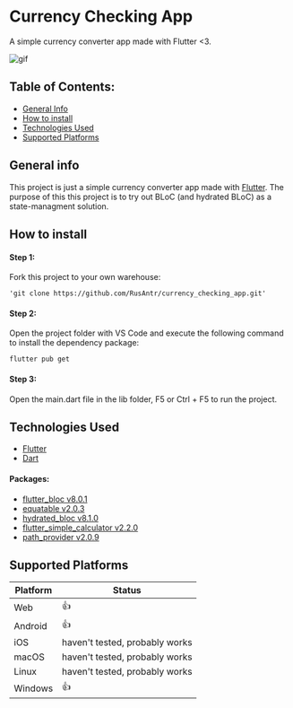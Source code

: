 # Currency Checking App

A simple currency converter app made with Flutter <3.

 ![gif](https://github.com/RusAntr/currency_checking_app/blob/090d2f03b173435d3bc1ae2d6f91ef8ba4548a7b/lib/Project_gif.gif)

## Table of Contents:
* [General Info](#general-info)
* [How to install](#how-to-install)
* [Technologies Used](#technologies-used)
* [Supported Platforms](#supported-platforms)

## General info
This project is just a simple currency converter app made with [Flutter](https://flutter.dev). The purpose of this this project is to try out BLoC (and hydrated BLoC) as a state-managment solution.

## How to install
#### Step 1:

Fork this project to your own warehouse:

```
'git clone https://github.com/RusAntr/currency_checking_app.git'
```
#### Step 2:

Open the project folder with VS Code and execute the following command to install the dependency package:
```
flutter pub get
```
#### Step 3:

Open the main.dart file in the lib folder, F5 or Ctrl + F5 to run the project.

## Technologies Used
* [Flutter](https://flutter.dev)
* [Dart](https://dart.dev)

#### Packages:
* [flutter_bloc v8.0.1](https://pub.dev/packages/flutter_bloc)
* [equatable v2.0.3](https://pub.dev/packages/equatable)
* [hydrated_bloc v8.1.0](https://pub.dev/packages/hydrated_bloc)
* [flutter_simple_calculator v2.2.0](https://pub.dev/packages/flutter_simple_calculator)
* [path_provider v2.0.9](https://pub.dev/packages/path_provider)

## Supported Platforms
| Platform | Status |
| ------ | ------ |
| Web | 👍 |
| Android | 👍 |
| iOS | haven't tested, probably works |
| macOS | haven't tested, probably works |
| Linux | haven't tested, probably works |
| Windows | 👍 |


